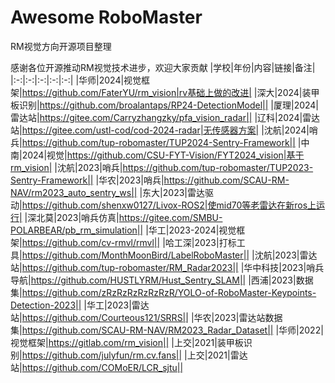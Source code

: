 # Awesome RoboMaster
RM视觉方向开源项目整理

感谢各位开源推动RM视觉技术进步，欢迎大家贡献
|学校|年份|内容|链接|备注|
|:-:|:-:|:-:|:-:|:-:|
|华师|2024|视觉框架|https://github.com/FaterYU/rm_vision|rv基础上做的改进|
|深大|2024|装甲板识别|https://github.com/broalantaps/RP24-DetectionModel||
|厦理|2024|雷达站|https://gitee.com/Carryzhangzky/pfa_vision_radar||
|辽科|2024|雷达站|https://gitee.com/ustl-cod/cod-2024-radar|无传感器方案|
|沈航|2024|哨兵|https://github.com/tup-robomaster/TUP2024-Sentry-Framework||
|中南|2024|视觉|https://github.com/CSU-FYT-Vision/FYT2024_vision|基于rm_vision|
|沈航|2023|哨兵|https://github.com/tup-robomaster/TUP2023-Sentry-Framework||
|华农|2023|哨兵|https://github.com/SCAU-RM-NAV/rm2023_auto_sentry_ws||
|东大|2023|雷达驱动|https://github.com/shenxw0127/Livox-ROS2|使mid70等老雷达在新ros上运行|
|深北莫|2023|哨兵仿真|https://gitee.com/SMBU-POLARBEAR/pb_rm_simulation||
|华工|2023-2024|视觉框架|https://github.com/cv-rmvl/rmvl||
|哈工深|2023|打标工具|https://github.com/MonthMoonBird/LabelRoboMaster||
|沈航|2023|雷达站|https://github.com/tup-robomaster/RM_Radar2023||
|华中科技|2023|哨兵导航|https://github.com/HUSTLYRM/Hust_Sentry_SLAM||
|西浦|2023|数据集|https://github.com/zRzRzRzRzRzRzR/YOLO-of-RoboMaster-Keypoints-Detection-2023||
|华工|2023|雷达站|https://github.com/Courteous121/SRRS||
|华农|2023|雷达站数据集|https://github.com/SCAU-RM-NAV/RM2023_Radar_Dataset||
|华师|2022|视觉框架|https://gitlab.com/rm_vision||
|上交|2021|装甲板识别|https://github.com/julyfun/rm.cv.fans||
|上交|2021|雷达站|https://github.com/COMoER/LCR_sjtu||

